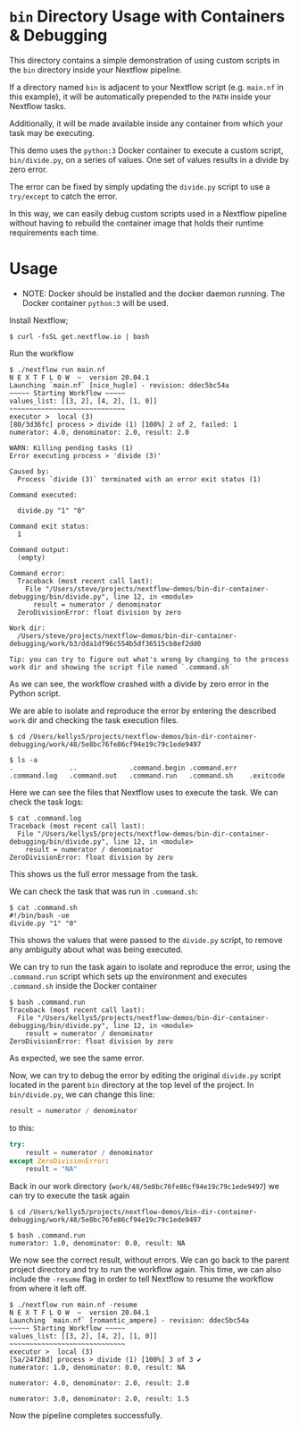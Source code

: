 # `bin` Directory  Usage with Containers & Debugging

This directory contains a simple demonstration of using custom scripts in the `bin` directory inside your Nextflow pipeline.

If a directory named `bin` is adjacent to your Nextflow script (e.g. `main.nf` in this example), it will be automatically prepended to the `PATH` inside your Nextflow tasks.

Additionally, it will be made available inside any container from which your task may be executing.

This demo uses the `python:3` Docker container to execute a custom script, `bin/divide.py`, on a series of values. One set of values results in a divide by zero error.

The error can be fixed by simply updating the `divide.py` script to use a `try/except` to catch the error.

In this way, we can easily debug custom scripts used in a Nextflow pipeline without having to rebuild the container image that holds their runtime requirements each time.

# Usage

- NOTE: Docker should be installed and the docker daemon running. The Docker container `python:3` will be used.

Install Nextflow;

```
$ curl -fsSL get.nextflow.io | bash
```

Run the workflow

```
$ ./nextflow run main.nf
N E X T F L O W  ~  version 20.04.1
Launching `main.nf` [nice_hugle] - revision: ddec5bc54a
~~~~~ Starting Workflow ~~~~~
values_list: [[3, 2], [4, 2], [1, 0]]
~~~~~~~~~~~~~~~~~~~~~~~~~~~~~
executor >  local (3)
[80/3d36fc] process > divide (1) [100%] 2 of 2, failed: 1
numerator: 4.0, denominator: 2.0, result: 2.0

WARN: Killing pending tasks (1)
Error executing process > 'divide (3)'

Caused by:
  Process `divide (3)` terminated with an error exit status (1)

Command executed:

  divide.py "1" "0"

Command exit status:
  1

Command output:
  (empty)

Command error:
  Traceback (most recent call last):
    File "/Users/steve/projects/nextflow-demos/bin-dir-container-debugging/bin/divide.py", line 12, in <module>
      result = numerator / denominator
  ZeroDivisionError: float division by zero

Work dir:
  /Users/steve/projects/nextflow-demos/bin-dir-container-debugging/work/b3/dda1df96c554b5df36515cb8ef2dd0

Tip: you can try to figure out what's wrong by changing to the process work dir and showing the script file named `.command.sh`
```

As we can see, the workflow crashed with a divide by zero error in the Python script.

We are able to isolate and reproduce the error by entering the described `work` dir and checking the task execution files.

```
$ cd /Users/kellys5/projects/nextflow-demos/bin-dir-container-debugging/work/48/5e8bc76fe86cf94e19c79c1ede9497

$ ls -a
.              ..             .command.begin .command.err   .command.log   .command.out   .command.run   .command.sh    .exitcode

```

Here we can see the files that Nextflow uses to execute the task. We can check the task logs:

```
$ cat .command.log
Traceback (most recent call last):
  File "/Users/kellys5/projects/nextflow-demos/bin-dir-container-debugging/bin/divide.py", line 12, in <module>
    result = numerator / denominator
ZeroDivisionError: float division by zero
```

This shows us the full error message from the task.

We can check the task that was run in `.command.sh`:

```
$ cat .command.sh
#!/bin/bash -ue
divide.py "1" "0"
```

This shows the values that were passed to the `divide.py` script, to remove any ambiguity about what was being executed.

We can try to run the task again to isolate and reproduce the error, using the `.command.run` script which sets up the environment and executes `.command.sh` inside the Docker container

```
$ bash .command.run
Traceback (most recent call last):
  File "/Users/kellys5/projects/nextflow-demos/bin-dir-container-debugging/bin/divide.py", line 12, in <module>
    result = numerator / denominator
ZeroDivisionError: float division by zero
```

As expected, we see the same error.

Now, we can try to debug the error by editing the original `divide.py` script located in the parent `bin` directory at the top level of the project. In `bin/divide.py`, we can change this line:

```python
result = numerator / denominator
```

to this:

```python
try:
    result = numerator / denominator
except ZeroDivisionError:
    result = "NA"
```

Back in our work directory (`work/48/5e8bc76fe86cf94e19c79c1ede9497`) we can try to execute the task again

```
$ cd /Users/kellys5/projects/nextflow-demos/bin-dir-container-debugging/work/48/5e8bc76fe86cf94e19c79c1ede9497

$ bash .command.run
numerator: 1.0, denominator: 0.0, result: NA
```

We now see the correct result, without errors. We can go back to the parent project directory and try to run the workflow again. This time, we can also include the `-resume` flag in order to tell Nextflow to resume the workflow from where it left off.

```
$ ./nextflow run main.nf -resume
N E X T F L O W  ~  version 20.04.1
Launching `main.nf` [romantic_ampere] - revision: ddec5bc54a
~~~~~ Starting Workflow ~~~~~
values_list: [[3, 2], [4, 2], [1, 0]]
~~~~~~~~~~~~~~~~~~~~~~~~~~~~~
executor >  local (3)
[5a/24f28d] process > divide (1) [100%] 3 of 3 ✔
numerator: 1.0, denominator: 0.0, result: NA

numerator: 4.0, denominator: 2.0, result: 2.0

numerator: 3.0, denominator: 2.0, result: 1.5

```

Now the pipeline completes successfully.
